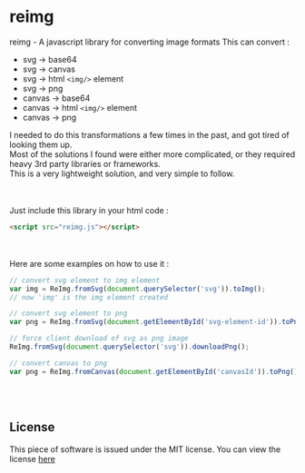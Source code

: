 # reimg
reimg - A javascript library for converting image formats 
This can convert : 
* svg -> base64
* svg -> canvas
* svg -> html `<img/>` element
* svg -> png
* canvas -> base64
* canvas -> html `<img/>` element
* canvas -> png


I needed to do this transformations a few times in the past, and got tired of looking them up.  
Most of the solutions I found were either more complicated, or they required heavy 3rd party libraries or frameworks.   
This is a very lightweight solution, and very simple to follow.  
<br/><br/>

Just include this library in your html code :
```html
<script src="reimg.js"></script>
```
<br/><br/>
Here are some examples on how to use it :
```javascript
// convert svg element to img element
var img = ReImg.fromSvg(document.querySelector('svg')).toImg();
// now 'img' is the img element created

// convert svg element to png
var png = ReImg.fromSvg(document.getElementById('svg-element-id')).toPng();

// force client download of svg as png image
ReImg.fromSvg(document.querySelector('svg')).downloadPng();

// convert canvas to png
var png = ReImg.fromCanvas(document.getElementById('canvasId')).toPng();
```

<br/><br/>
## License  
This piece of software is issued under the MIT license. You can view the license [here](https://github.com/gillyb/reimg/blob/master/LICENSE.md)
